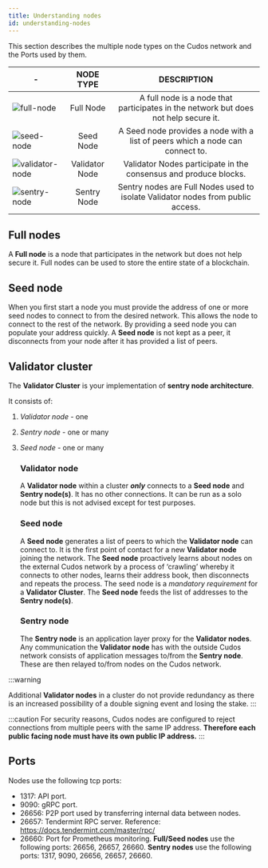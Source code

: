 ```yaml
---
title: Understanding nodes
id: understanding-nodes
---
```


This section describes the multiple node types on the Cudos network and the Ports used by them.  

|-|**NODE TYPE**|**DESCRIPTION**|
|-|:-----:|:-----:|
|![full-node](@site/static/img/full-node.png)|Full Node| A full node is a node that participates in the network but does not help secure it. |-|Full nodes can be used to store the entire state of a blockchain. |
|![seed-node](@site/static/img/seed-node.png)|Seed Node | A Seed node provides a node with a list of peers which a node can connect to. |
|![validator-node](@site/static/img/validator-node.png)|Validator Node| Validator Nodes participate in the consensus and produce blocks.|
|![sentry-node](@site/static/img/sentry-node.png)|Sentry Node| Sentry nodes are Full Nodes used to isolate Validator nodes from public access.|


## Full nodes

A **Full node** is a node that participates in the network but does not help secure it. Full nodes can be used to store the entire state of a blockchain.

## Seed node

When you first start a node you must provide the address of one or more seed nodes to connect to from the desired network. This allows the node to connect to the rest of the network. By providing a seed node you can populate your address quickly. A **Seed node** is not kept as a peer, it disconnects from your node after it has provided a list of peers.

## Validator cluster 

The **Validator Cluster** is your implementation of **sentry node architecture**.

It consists of:
1. *Validator node* - one
2. *Sentry node* - one or many 
3. *Seed node* - one or many

    ### Validator node
    A **Validator node** within a cluster ***only*** connects to a **Seed node** and **Sentry node(s)**. It has no other connections. It can be run as a solo node but this is not advised except for test purposes. 

    ### Seed node

    A **Seed node** generates a list of peers to which the **Validator node** can connect to. It is the first point of contact for a new **Validator node** joining the network. The **Seed node** proactively learns about nodes on the external Cudos network by a process of ‘crawling’ whereby it connects to other nodes, learns their address book, then disconnects and repeats the process. The seed node is a *mandatory requirement* for a **Validator Cluster**.  The **Seed node** feeds the list of addresses to the **Sentry node(s)**.

    ### Sentry node

    The **Sentry node** is an application layer proxy for the **Validator nodes**. Any communication the **Validator node** has with the outside Cudos network consists of application messages to/from the **Sentry node**. These are then relayed to/from nodes on the Cudos network. 

:::warning

Additional **Validator nodes** in a cluster do not provide redundancy as there is an increased possibility of a double signing event and losing the stake.
:::

:::caution
For security reasons, Cudos nodes are configured to reject connections from multiple peers with the same IP address. **Therefore each public facing node must have its own public IP address.**
:::

## Ports

Nodes use the following tcp ports:
- 1317: API port.
- 9090: gRPC port.
- 26656: P2P port used by transferring internal data between nodes.
- 26657: Tendermint RPC server. Reference: https://docs.tendermint.com/master/rpc/
- 26660: Port for Prometheus monitoring.
**Full/Seed nodes** use the following ports: 26656, 26657, 26660.
**Sentry nodes** use the following ports: 1317, 9090, 26656, 26657, 26660.
